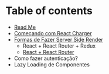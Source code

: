# Table of contents

* [Read Me](README.md)
* [Começando com React Charger](comecando-com-react-charger.md)
* [Formas de Fazer Server Side Render](untitled/README.md)
  * React + React Router + Redux
  * [React + React Router](untitled/untitled-1.md)
* Como fazer autenticação?
* Lazy Loading de Componentes

